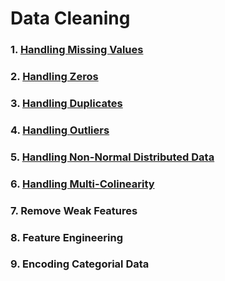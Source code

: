 # Data Cleaning
### 1. [Handling Missing Values](https://github.com/tbgrun/machine_learning/blob/main/02%20-%20Data%20Cleaning/01%20-%20Handling%20Missing%20Values.md)
### 2. [Handling Zeros](https://github.com/tbgrun/machine_learning/blob/main/02%20-%20Data%20Cleaning/02%20-%20Handling%20Zeros)
### 3. [Handling Duplicates](https://github.com/tbgrun/machine_learning/blob/main/02%20-%20Data%20Cleaning/03%20-%20Handling%20Duplicates.md)
### 4. [Handling Outliers](https://github.com/tbgrun/machine_learning/blob/main/02%20-%20Data%20Cleaning/04%20-%20Handling%20Outliers.md)
### 5. [Handling Non-Normal Distributed Data](https://github.com/tbgrun/machine_learning/blob/main/02%20-%20Data%20Cleaning/05%20-%20Handling%20Non-Normal%20Distributed%20Data.md)
### 6. [Handling Multi-Colinearity](https://github.com/tbgrun/machine_learning/blob/main/02%20-%20Data%20Cleaning/Handling%20Multi-Colinearity.md)
### 7. Remove Weak Features
### 8. Feature Engineering
### 9. Encoding Categorial Data
